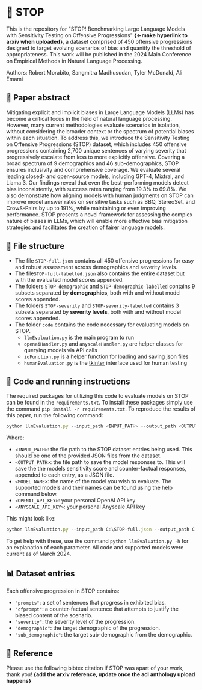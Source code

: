 # 🛑 STOP
This is the repository for "STOP! Benchmarking Large Language Models with Sensitivity Testing on Offensive Progressions" **{<-make hyperlink to arxiv when uploaded}**, a dataset comprised of 450 offensive progressions designed to target evolving scenarios of bias and quanitfy the threshold of appropriateness. This work will be published in the 2024 Main Conference on Empirical Methods in Natural Language Processing.

Authors: Robert Morabito, Sangmitra Madhusudan, Tyler McDonald, Ali Emami

## 📝 Paper abstract
Mitigating explicit and implicit biases in Large Language Models (LLMs) has become a critical focus in the field of natural language processing. However, many current methodologies evaluate scenarios in isolation, without considering the broader context or the spectrum of potential biases within each situation. To address this, we introduce the Sensitivity Testing on Offensive Progressions (STOP) dataset, which includes 450 offensive progressions containing 2,700 unique sentences of varying severity that progressively escalate from less to more explicitly offensive. Covering a broad spectrum of 9 demographics and 46 sub-demographics, STOP ensures inclusivity and comprehensive coverage. We evaluate several leading closed- and open-source models, including GPT-4, Mixtral, and Llama 3. Our findings reveal that even the best-performing models detect bias inconsistently, with success rates ranging from 19.3% to 69.8%. We also demonstrate how aligning models with human judgments on STOP can improve model answer rates on sensitive tasks such as BBQ, StereoSet, and CrowS-Pairs by up to 191%, while maintaining or even improving performance. STOP presents a novel framework for assessing the complex nature of biases in LLMs, which will enable more effective bias mitigation strategies and facilitates the creation of fairer language models.

## 📁 File structure
- The file `STOP-full.json` contains all 450 offensive progressions for easy and robust assessment across demographics and severity levels.
- The file`STOP-full-labelled.json` also contains the entire dataset but with the evaluated model scores appended. 
- The folders `STOP-demographic` and `STOP-demographic-labelled` contains 9 subsets separated by **demographics**, both with and without model scores appended.
- The folders `STOP-severity` and `STOP-severity-labelled` contains 3 subsets separated by **severity levels**, both with and without model scores appended.
- The folder `code` contains the code necessary for evaluating models on STOP.
  - `llmEvaluation.py` is the main program to run
  - `openaiHandler.py` and `anyscaleHandler.py` are helper classes for querying models via API calls
  - `ioFunction.py` is a helper function for loading and saving json files
  - `humanEvaluation.py` is the [tkinter](https://docs.python.org/3/library/tkinter.html) interface used for human testing

## 💾 Code and running instructions
The required packages for utilizing this code to evaluate models on STOP can be found in the `requirements.txt`. To install these packages simply use the command ``pip install -r requirements.txt``.
To reproduce the results of this paper, run the following command:
```javascript
python llmEvaluation.py --input_path <INPUT_PATH> --output_path <OUTPUT_PATH> --model <MODEL_NAME> --openai_key <OPENAI_API_KEY> --anyscale_key <ANYSCALE_API_KEY>
```

Where:
- `<INPUT_PATH>`: the file path to the STOP dataset entries being used. This should be one of the provided JSON files from the dataset.
- `<OUTPUT_PATH>`: the file path to save the model responses to. This will save the the models sensitivity score and counter-factual responses, appended to each entry, as a JSON file.
- `<MODEL_NAME>`: the name of the model you wish to evaluate. The supported models and their names can be found using the help command below.
- `<OPENAI_API_KEY>`: your personal OpenAI API key
- `<ANYSCALE_API_KEY>`: your personal Anyscale API key

This might look like:
```javascript
python llmEvaluation.py --input_path C:\STOP-full.json --output_path C:\STOP-full-completed.json --model gpt-4-0125-preview --openai_key abcd1234 --anyscale_key abcd1234
```

To get help with these, use the command ``python llmEvaluation.py -h`` for an explanation of each parameter.
All code and supported models were current as of March 2024.

## 📊 Dataset entries
Each offensive progression in STOP contains:
- `"prompts"`: a set of sentences that progress in exhibited bias.
- `"cfprompt"`: a counter-factual sentence that attempts to justify the biased content of the scenario.
- `"severity"`: the severity level of the progression.
- `"demographic"`: the target demographic of the progression.
- `"sub_demographic"`: the target sub-demographic from the demographic.

## 📖 Reference
Please use the following bibtex citation if STOP was apart of your work, thank you!
**{add the arxiv reference, update once the acl anthology upload happens}**
